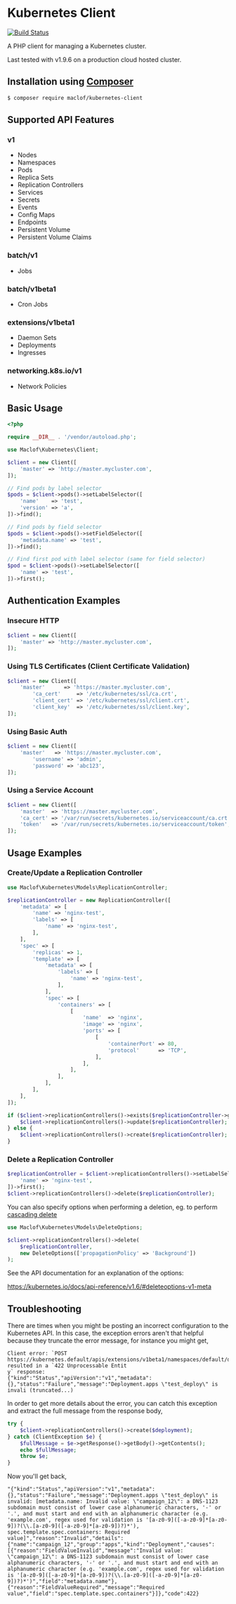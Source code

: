 # Kubernetes Client
[![Build Status](https://api.travis-ci.org/maclof/kubernetes-client.svg?branch=master)](https://travis-ci.org/maclof/kubernetes-client)

A PHP client for managing a Kubernetes cluster.

Last tested with v1.9.6 on a production cloud hosted cluster.


## Installation using [Composer](http://getcomposer.org/)

```bash
$ composer require maclof/kubernetes-client
```

## Supported API Features
### v1
* Nodes
* Namespaces
* Pods
* Replica Sets
* Replication Controllers
* Services
* Secrets
* Events
* Config Maps
* Endpoints
* Persistent Volume
* Persistent Volume Claims

### batch/v1
* Jobs

### batch/v1beta1
* Cron Jobs

### extensions/v1beta1
* Daemon Sets
* Deployments
* Ingresses

### networking.k8s.io/v1
* Network Policies

## Basic Usage

```php
<?php

require __DIR__ . '/vendor/autoload.php';

use Maclof\Kubernetes\Client;

$client = new Client([
	'master' => 'http://master.mycluster.com',
]);

// Find pods by label selector
$pods = $client->pods()->setLabelSelector([
	'name'    => 'test',
	'version' => 'a',
])->find();

// Find pods by field selector
$pods = $client->pods()->setFieldSelector([
	'metadata.name' => 'test',
])->find();

// Find first pod with label selector (same for field selector)
$pod = $client->pods()->setLabelSelector([
	'name' => 'test',
])->first();
```

## Authentication Examples

### Insecure HTTP
```php
$client = new Client([
	'master' => 'http://master.mycluster.com',
]);
```

### Using TLS Certificates (Client Certificate Validation)
```php
$client = new Client([
	'master'      => 'https://master.mycluster.com',
    	'ca_cert'     => '/etc/kubernetes/ssl/ca.crt',
    	'client_cert' => '/etc/kubernetes/ssl/client.crt',
    	'client_key'  => '/etc/kubernetes/ssl/client.key',
]);
```

### Using Basic Auth
```php
$client = new Client([
	'master'   => 'https://master.mycluster.com',
    	'username' => 'admin',
    	'password' => 'abc123',
]);
```

### Using a Service Account
```php
$client = new Client([
	'master'  => 'https://master.mycluster.com',
	'ca_cert' => '/var/run/secrets/kubernetes.io/serviceaccount/ca.crt',
	'token'   => '/var/run/secrets/kubernetes.io/serviceaccount/token',
]);
```

## Usage Examples

### Create/Update a Replication Controller
```php
use Maclof\Kubernetes\Models\ReplicationController;

$replicationController = new ReplicationController([
	'metadata' => [
		'name' => 'nginx-test',
		'labels' => [
			'name' => 'nginx-test',
		],
	],
	'spec' => [
		'replicas' => 1,
		'template' => [
			'metadata' => [
				'labels' => [
					'name' => 'nginx-test',
				],
			],
			'spec' => [
				'containers' => [
					[
						'name'  => 'nginx',
						'image' => 'nginx',
						'ports' => [
							[
								'containerPort' => 80,
								'protocol'      => 'TCP',
							],
						],
					],
				],
			],
		],
	],
]);

if ($client->replicationControllers()->exists($replicationController->getMetadata('name'))) {
	$client->replicationControllers()->update($replicationController);
} else {
	$client->replicationControllers()->create($replicationController);
}
```

### Delete a Replication Controller
```php
$replicationController = $client->replicationControllers()->setLabelSelector([
	'name' => 'nginx-test',
])->first();
$client->replicationControllers()->delete($replicationController);
```

You can also specify options when performing a deletion, eg. to perform [cascading delete]( https://kubernetes.io/docs/concepts/workloads/controllers/garbage-collection/#setting-the-cascading-deletion-policy)

```php
use Maclof\Kubernetes\Models\DeleteOptions;

$client->replicationControllers()->delete(
	$replicationController,
   	new DeleteOptions(['propagationPolicy' => 'Background'])
);
```

See the API documentation for an explanation of the options:

https://kubernetes.io/docs/api-reference/v1.6/#deleteoptions-v1-meta


## Troubleshooting
There are times when you might be posting an incorrect configuration to the Kubernetes API. In this case, the exception errors aren't that helpful because they truncate the error message, for instance you might get,

```
Client error: `POST https://kubernetes.default/apis/extensions/v1beta1/namespaces/default/deployments` resulted in a `422 Unprocessable Entit
y` response:
{"kind":"Status","apiVersion":"v1","metadata":{},"status":"Failure","message":"Deployment.apps \"test_deploy\" is invali (truncated...)
```

In order to get more details about the error, you can catch this exception and extract the full message from the response body,
```php
try {
    $client->replicationControllers()->create($deployment);
} catch (ClientException $e) {
    $fullMessage = $e->getResponse()->getBody()->getContents();
    echo $fullMessage;
    throw $e;
}
```

Now you'll get back,
```
"{"kind":"Status","apiVersion":"v1","metadata":{},"status":"Failure","message":"Deployment.apps \"test_deploy\" is invalid: [metadata.name: Invalid value: \"campaign_12\": a DNS-1123 subdomain must consist of lower case alphanumeric characters, '-' or '.', and must start and end with an alphanumeric character (e.g. 'example.com', regex used for validation is '[a-z0-9]([-a-z0-9]*[a-z0-9])?(\\.[a-z0-9]([-a-z0-9]*[a-z0-9])?)*'), spec.template.spec.containers: Required value]","reason":"Invalid","details":{"name":"campaign_12","group":"apps","kind":"Deployment","causes":[{"reason":"FieldValueInvalid","message":"Invalid value: \"campaign_12\": a DNS-1123 subdomain must consist of lower case alphanumeric characters, '-' or '.', and must start and end with an alphanumeric character (e.g. 'example.com', regex used for validation is '[a-z0-9]([-a-z0-9]*[a-z0-9])?(\\.[a-z0-9]([-a-z0-9]*[a-z0-9])?)*')","field":"metadata.name"},{"reason":"FieldValueRequired","message":"Required value","field":"spec.template.spec.containers"}]},"code":422}
```